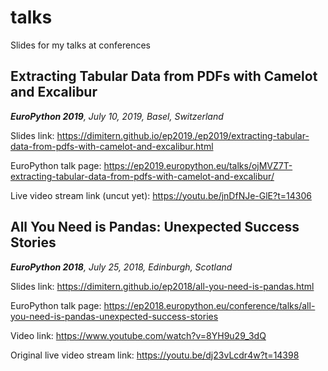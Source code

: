 # talks
Slides for my talks at conferences

## Extracting Tabular Data from PDFs with Camelot and Excalibur
***EuroPython 2019**, July 10, 2019, Basel, Switzerland*

Slides link:
https://dimitern.github.io/ep2019./ep2019/extracting-tabular-data-from-pdfs-with-camelot-and-excalibur.html

EuroPython talk page: https://ep2019.europython.eu/talks/ojMVZ7T-extracting-tabular-data-from-pdfs-with-camelot-and-excalibur/

Live video stream link (uncut yet): https://youtu.be/jnDfNJe-GlE?t=14306

## All You Need is Pandas: Unexpected Success Stories
***EuroPython 2018**, July 25, 2018, Edinburgh, Scotland*

Slides link: https://dimitern.github.io/ep2018/all-you-need-is-pandas.html

EuroPython talk page: https://ep2018.europython.eu/conference/talks/all-you-need-is-pandas-unexpected-success-stories

Video link: https://www.youtube.com/watch?v=8YH9u29_3dQ

Original live video stream link: https://youtu.be/dj23vLcdr4w?t=14398
